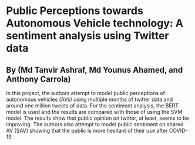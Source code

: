 # Public Perceptions towards Autonomous Vehicle technology: A sentiment analysis using Twitter data
## By (Md Tanvir Ashraf, Md Younus Ahamed, and Anthony Carrola)
In this project, the authors attempt to model public perceptions of autonomous vehicles (AVs) using multiple months of twitter data and around one million tweets of data. For the sentiment analysis, the BERT model is used and the results are compared with those of using the SVM model. The results show that public opinion on twitter, at least, seems to be improving. The authors also attempt to model public sentiment on shared AV (SAV) showing that the public is more hesitant of their use after COVID-19.
